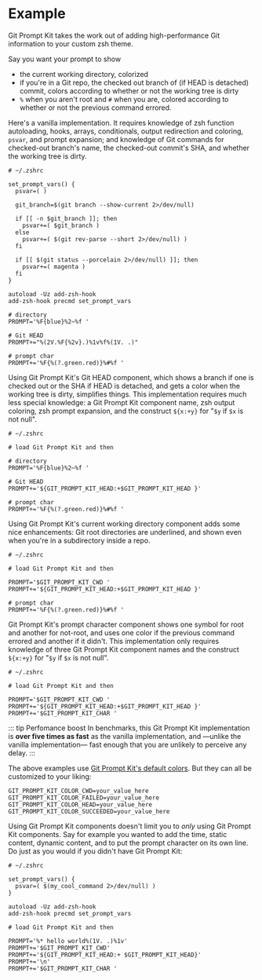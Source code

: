 # Example

Git Prompt Kit takes the work out of adding high-performance Git information to your custom zsh theme.

Say you want your prompt to show

- the current working directory, colorized
- if you're in a Git repo, the checked out branch of (if HEAD is detached) commit, colors according to whether or not the working tree is dirty
- `%` when you aren't root and `#` when you are, colored according to whether or not the previous command errored.

Here's a vanilla implementation. It requires knowledge of zsh function autoloading, hooks, arrays, conditionals, output redirection and coloring, `psvar`, and prompt expansion; and knowledge of Git commands for checked-out branch's name, the checked-out commit's SHA, and whether the working tree is dirty.

```shell
# ~/.zshrc

set_prompt_vars() {
  psvar=( )

  git_branch=$(git branch --show-current 2>/dev/null)

  if [[ -n $git_branch ]]; then
    psvar+=( $git_branch )
  else
    psvar+=( $(git rev-parse --short 2>/dev/null) )
  fi

  if [[ $(git status --porcelain 2>/dev/null) ]]; then
    psvar+=( magenta )
  fi
}

autoload -Uz add-zsh-hook
add-zsh-hook precmd set_prompt_vars

# directory
PROMPT='%F{blue}%2~%f '

# Git HEAD
PROMPT+="%(2V.%F{%2v}.)%1v%f%(1V. .)"

# prompt char
PROMPT+='%F{%(?.green.red)}%#%f '
```

Using Git Prompt Kit's Git HEAD component, which shows a branch if one is checked out or the SHA if HEAD is detached, and gets a color when the working tree is dirty, simplifies things. This implementation requires much less special knowledge: a Git Prompt Kit component name, zsh output coloring, zsh prompt expansion, and the construct `${x:+y}` for "`$y` if `$x` is not null".

```shell
# ~/.zshrc

# load Git Prompt Kit and then

# directory
PROMPT='%F{blue}%2~%f '

# Git HEAD
PROMPT+='${GIT_PROMPT_KIT_HEAD:+$GIT_PROMPT_KIT_HEAD }'

# prompt char
PROMPT+='%F{%(?.green.red)}%#%f '
```

Using Git Prompt Kit's current working directory component adds some nice enhancements: Git root directories are underlined, and shown even when you're in a subdirectory inside a repo.

```shell
# ~/.zshrc

# load Git Prompt Kit and then

PROMPT='$GIT_PROMPT_KIT_CWD '
PROMPT+='${GIT_PROMPT_KIT_HEAD:+$GIT_PROMPT_KIT_HEAD }'

# prompt char
PROMPT+='%F{%(?.green.red)}%#%f '
```

Git Prompt Kit's prompt character component shows one symbol for root and another for not-root, and uses one color if the previous command errored and another if it didn't. This implementation only requires knowledge of three Git Prompt Kit component names and the construct `${x:+y}` for "`$y` if `$x` is not null".

```shell
# ~/.zshrc

# load Git Prompt Kit and then

PROMPT='$GIT_PROMPT_KIT_CWD '
PROMPT+='${GIT_PROMPT_KIT_HEAD:+$GIT_PROMPT_KIT_HEAD }'
PROMPT+='$GIT_PROMPT_KIT_CHAR '
```

::: tip Perfomance boost
In benchmarks, this Git Prompt Kit implementation is **over five times as fast** as the vanilla implementation, and —unlike the vanilla implementation— fast enough that you are unlikely to perceive any delay.
:::

The above examples use [Git Prompt Kit's default colors](/options.html#color-options). But they can all be customized to your liking:

```shell
GIT_PROMPT_KIT_COLOR_CWD=your_value_here
GIT_PROMPT_KIT_COLOR_FAILED=your_value_here
GIT_PROMPT_KIT_COLOR_HEAD=your_value_here
GIT_PROMPT_KIT_COLOR_SUCCEEDED=your_value_here
```

Using Git Prompt Kit components doesn't limit you to _only_ using Git Prompt Kit components. Say for example you wanted to add the time, static content, dynamic content, and to put the prompt character on its own line. Do just as you would if you didn't have Git Prompt Kit:

```shell
# ~/.zshrc

set_prompt_vars() {
  psvar=( $(my_cool_command 2>/dev/null) )
}

autoload -Uz add-zsh-hook
add-zsh-hook precmd set_prompt_vars

# load Git Prompt Kit and then

PROMPT='%* hello world%(1V. .)%1v'
PROMPT+='$GIT_PROMPT_KIT_CWD'
PROMPT+='${GIT_PROMPT_KIT_HEAD:+ $GIT_PROMPT_KIT_HEAD}'
PROMPT+='\n'
PROMPT+='$GIT_PROMPT_KIT_CHAR '
```

